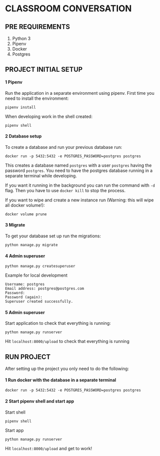 # CLASSROOM CONVERSATION

## PRE REQUIREMENTS

1. Python 3
2. Pipenv
3. Docker
4. Postgres

## PROJECT INITIAL SETUP

#### 1 Pipenv

Run the application in a separate environment using pipenv. First time you need to install the environment:

`pipenv install`

When developing work in the shell created:

`pipenv shell`

#### 2 Database setup

To create a database and run your previous database run:

```
docker run -p 5432:5432 -e POSTGRES_PASSWORD=postgres postgres
```

This creates a database named `postgres` with a user `postgres` having the password `postgres`. You need to have the postgres database running in a separate terminal while developing.

If you want it running in the background you can run the command with `-d` flag. Then you have to use `docker kill` to stop the process.

If you want to wipe and create a new instance run (Warning: this will wipe all docker volume!):

```
docker volume prune
```

#### 3 Migrate

To get your database set up run the migrations:

```
python manage.py migrate
```

#### 4 Admin superuser

```
python manage.py createsuperuser
```

Example for local development

```
Username: postgres
Email address: postgres@postgres.com
Password:
Password (again):
Superuser created successfully.
```

#### 5 Admin superuser

Start application to check that everything is running:

```
python manage.py runserver
```

Hit `localhost:8000/upload` to check that everything is running

## RUN PROJECT

After setting up the project you only need to do the following:

#### 1 Run docker with the database in a separate terminal

```
docker run -p 5432:5432 -e POSTGRES_PASSWORD=postgres postgres
```

#### 2 Start pipenv shell and start app

Start shell

```
pipenv shell
```

Start app

```
python manage.py runserver
```

Hit `localhost:8000/upload` and get to work!
